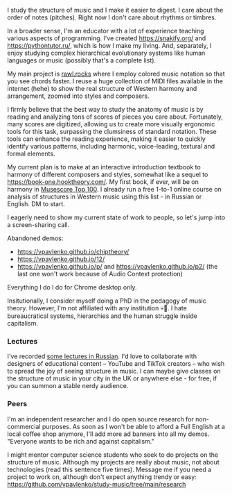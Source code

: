 I study the structure of music and I make it easier to digest. I care about the order of notes (pitches). Right now I don't care about rhythms or timbres.

In a broader sense, I'm an educator with a lot of experience teaching various aspects of programming. I've created https://snakify.org/ and https://pythontutor.ru/, which is how I make my living. And, separately, I enjoy studying complex hierarchical evolutionary systems like human languages or music (possibly that's a complete list).

My main project is 
[rawl.rocks](https://rawl.rocks/) where I employ colored music notation so that you see chords faster. I reuse a huge collection of MIDI files available in the internet (hehe) to show the real structure of Western harmony and arrangement, zoomed into styles and composers.

I firmly believe that the best way to study the anatomy of music is by reading and analyzing tons of scores of pieces you care about. Fortunately, many scores are digitized, allowing us to create more visually ergonomic tools for this task, surpassing the clumsiness of standard notation. These tools can enhance the reading experience, making it easier to quickly identify various patterns, including harmonic, voice-leading, textural and formal elements.

My current plan is to make at an interactive introduction textbook to harmony of different composers and styles, somewhat like a sequel to https://book-one.hooktheory.com/. My first book, if ever, will be on harmony in [Musescore Top 100](https://rawl.rocks/). I already run a free 1-to-1 online course on analysis of structures in Western music using this list - in Russian or English. DM to start.

I eagerly need to show my current state of work to people, so let's jump into a screen-sharing call.

Abandoned demos:
- https://vpavlenko.github.io/chiptheory/
- https://vpavlenko.github.io/12/
- https://vpavlenko.github.io/p/ and https://vpavlenko.github.io/p2/ (the last one won't work because of Audio Context protection)

Everything I do I do for Chrome desktop only.

Insitutionally, I consider myself doing a PhD in the pedagogy of music theory. However, I'm not affiliated with any institution 💀🤡. I hate bureaucratical systems, hierarchies and the human struggle inside capitalism.



### Lectures

I've recorded [some lectures in Russian](https://t.me/keetezh/1055). I'd love to collaborate with designers of educational content – YouTube and TikTok creators – who wish to spread the joy of seeing structure in music. I can maybe give classes on the structure of music in your city in the UK or anywhere else - for free, if you can summon a stable nerdy audience.

### Peers

I'm an independent researcher and I do open source research for non-commercial purposes. As soon as I won't be able to afford a Full English at a local coffee shop anymore, I'll add more ad banners into all my demos. "Everyone wants to be rich and against capitalism."

I might mentor computer science students who seek to do projects on the structure of music. Although my projects are really about music, not about technologies (read this sentence five times). Message me if you need a project to work on, although don't expect anything trendy or easy: https://github.com/vpavlenko/study-music/tree/main/research
